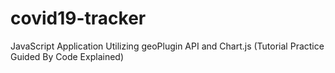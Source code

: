 # covid19-tracker
JavaScript Application Utilizing geoPlugin API and Chart.js (Tutorial Practice Guided By Code Explained)
